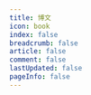 ```yaml
---
title: 博文
icon: book
index: false
breadcrumb: false
article: false
comment: false
lastUpdated: false
pageInfo: false
---
```


<AutoCatalog />